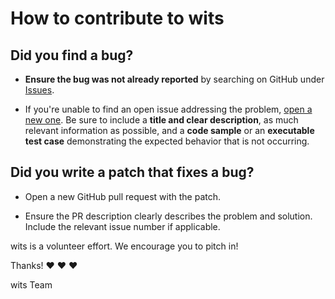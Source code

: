 # How to contribute to wits

## **Did you find a bug?**

- **Ensure the bug was not already reported** by searching on GitHub under [Issues](https://github.com/TheDonDope/wits/issues).

- If you're unable to find an open issue addressing the problem, [open a new one](https://github.com/TheDonDope/wits]/issues/new). Be sure to include a **title and clear description**, as much relevant information as possible, and a **code sample** or an **executable test case** demonstrating the expected behavior that is not occurring.

## **Did you write a patch that fixes a bug?**

- Open a new GitHub pull request with the patch.

- Ensure the PR description clearly describes the problem and solution. Include the relevant issue number if applicable.

wits is a volunteer effort. We encourage you to pitch in!

Thanks! :heart: :heart: :heart:

wits Team
